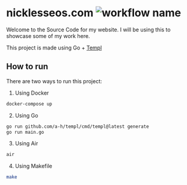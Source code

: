 # nicklesseos.com ![workflow name](https://github.com/blackflame007/nicklesseos.com/actions/workflows/go.yml/badge.svg)


Welcome to the Source Code for my website. I will be using this to showcase some of my work here.

This project is made using Go + [Templ](https://templ.guide/)

## How to run

There are two ways to run this project:

1. Using Docker

```bash
docker-compose up
```
   
2. Using Go

```bash
go run github.com/a-h/templ/cmd/templ@latest generate
go run main.go
```

3. Using Air

```bash
air
```

4. Using Makefile

```bash
make
```